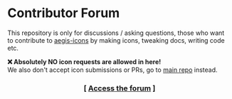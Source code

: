 # Contributor Forum

This repository is only for discussions / asking questions, those who want to contribute to [aegis-icons](https://github.com/aegis-icons/aegis-icons) by making icons, tweaking docs, writing code etc.

**:x: Absolutely NO icon requests are allowed in here!** \
We also don't accept icon submissions or PRs, go to [main repo](https://github.com/aegis-icons/aegis-icons) instead.

<h3 align="center">[ <a href="https://github.com/aegis-icons/contributor-forum/discussions">Access the forum</a> ]</h3>
